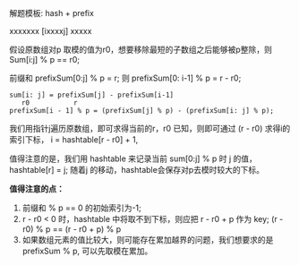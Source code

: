 
解题模板:  hash + prefix


xxxxxxx [ixxxxj] xxxxx

假设原数组对p 取模的值为r0，想要移除最短的子数组之后能够被p整除，则 Sum[i:j] % p == r0;

前缀和 prefixSum[0:j] % p = r; 则 prefixSum[0: i-1] % p = r - r0;

```
sum[i: j] = prefixSum[j] - prefixSum[i-1]
   r0           r
prefixSum[i - 1] % p = (prefixSum[j] % p) - (prefixSum[i: j] % p);
```

我们用指针j遍历原数组，即可求得当前的r，r0 已知，则即可通过 (r - r0) 求得i的索引下标， i = hashtable[r - r0] + 1,

值得注意的是，我们用 hashtable 来记录当前 sum[0:j] % p 时 j 的值，hashtable[r] = j; 随着j 的移动，hashtable会保存对p去模时较大的下标。


**值得注意的点：**

1. 前缀和 % p == 0 的初始索引为-1;
2. r - r0 < 0 时，hashtable 中将取不到下标，则应把 r - r0 + p 作为 key;  (r - r0) % p == (r - r0 + p) % p
3. 如果数组元素的值比较大，则可能存在累加越界的问题，我们想要求的是 prefixSum % p, 可以先取模在累加。

















